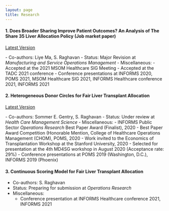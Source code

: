 ```yaml
---
layout: page
title: Research
---
```


#### 1. Does Broader Sharing Improve Patient Outcomes? An Analysis of The Share 35 Liver Allocation Policy (Job market paper)

<p><a target="_blank" href="{{ '/public/Job_Mkt_paper.pdf' | relative_url }}"> Latest Version </a> </p>
- Co-authors: Liye Ma, S. Raghavan
- Status: Major Revision at <em>Manufacturing and Service Operations Management</em>
- Miscellaneous:
  - Accepted at the 2021 MSOM Healthcare SIG Meeting
  - Accepted at the TADC 2021 conference
  - Conference presentations at INFORMS 2020, POMS 2021, MSOM Healthcare SIG 2021, INFORMS Healthcare conference 2021, INFORMS 2021

#### 2. Heterogeneous Donor Circles for Fair Liver Transplant Allocation

<p><a target="_blank" href="{{ '/public/Fair_Liver_Transplant_Allocation.pdf' | relative_url }}"> Latest Version </a> </p>
- Co-authors: Sommer E. Gentry, S. Raghavan
- Status: Under review at <em>Health Care Management Science</em>
- Miscellaneous:
  - INFORMS Public Sector <em>Operations Research</em> Best Paper Award (Finalist), 2020
  - Best Paper Award Competition (Honorable Mention, College of Healthcare Operations Management (CHOM), POMS, 2020
  - Work invited to the Economics of Transplantation Workshop at the Stanford University, 2020
  - Selected for presentation at the 4th MD4SG workshop in August 2020 (Acceptance rate: 29%)
  - Conference presentations at POMS 2019 (Washington, D.C.), INFORMS 2019 (Phoenix)

#### 3. Continuous Scoring Model for Fair Liver Transplant Allocation

- Co-authors: S. Raghavan
- Status: Preparing for submission at <em>Operations Research</em>
- Miscellaneous:
  - Conference presentation at INFORMS Healthcare conference 2021, INFORMS 2021
